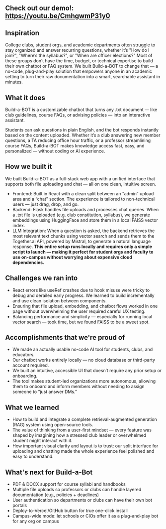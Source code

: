 ## Check out our demo!: https://youtu.be/CmhgwmP31y0

## Inspiration
College clubs, student orgs, and academic departments often struggle to stay organized and answer recurring questions, whether it’s "How do I join?", "Where’s the syllabus?", or "When are officer elections?" Most of these groups don’t have the time, budget, or technical expertise to build their own chatbot or FAQ system. We built Build-a-BOT to change that — a no-code, plug-and-play solution that empowers anyone in an academic setting to turn their raw documentation into a smart, searchable assistant in minutes.

## What it does
Build-a-BOT is a customizable chatbot that turns any .txt document — like club guidelines, course FAQs, or advising policies — into an interactive assistant.

Students can ask questions in plain English, and the bot responds instantly based on the content uploaded. Whether it’s a club answering new member questions, a TA reducing office hour traffic, or a professor streamlining course FAQs, Build-a-BOT makes knowledge access fast, easy, and personalized — without coding or AI experience.

## How we built it
We built Build-a-BOT as a full-stack web app with a unified interface that supports both file uploading and chat — all on one clean, intuitive screen.
- Frontend: Built in React with a clean split between an “admin” upload area and a “chat” section. The experience is tailored to non-technical users — just drag, drop, and go.
- Backend: Flask handles file uploads and processes chat queries. When a .txt file is uploaded (e.g. club constitution, syllabus), we generate embeddings using HuggingFace and store them in a local FAISS vector index.
- LLM Integration: When a question is asked, the backend retrieves the most relevant text chunks using vector search and sends them to the Together.ai API, powered by Mistral, to generate a natural language response.
**This entire setup runs locally and requires only a simple script to launch — making it perfect for student orgs and faculty to use on-campus without worrying about expensive cloud dependencies.**

## Challenges we ran into
- React errors like useRef crashes due to hook misuse were tricky to debug and derailed early progress. We learned to build incrementally and use clean isolation between components.
- Ensuring that file upload, embedding, and chatbot flows worked in one page without overwhelming the user required careful UX testing.
- Balancing performance and simplicity — especially for running local vector search — took time, but we found FAISS to be a sweet spot.

## Accomplishments that we're proud of
- We made an actually usable no-code AI tool for students, clubs, and educators.
- Our chatbot works entirely locally — no cloud database or third-party account required.
- We built an intuitive, accessible UI that doesn’t require any prior setup or onboarding.
- The tool makes student-led organizations more autonomous, allowing them to onboard and inform members without needing to assign someone to “just answer DMs.”

## What we learned
- How to build and integrate a complete retrieval-augmented generation (RAG) system using open-source tools.
- The value of thinking from a user-first mindset — every feature was shaped by imagining how a stressed club leader or overwhelmed student might interact with it.
- How important visual clarity and layout is to trust: our split interface for uploading and chatting made the whole experience feel polished and easy to understand.

## What's next for Build-a-Bot
- PDF & DOCX support for course syllabi and handbooks
- Multiple file uploads so professors or clubs can handle layered documentation (e.g., policies + deadlines)
- User authentication so departments or clubs can have their own bot portals
- Deploy-to-Vercel/GitHub button for true one-click install
- Campus-wide mode: let schools or CIOs offer it as a plug-and-play bot for any org on campus
